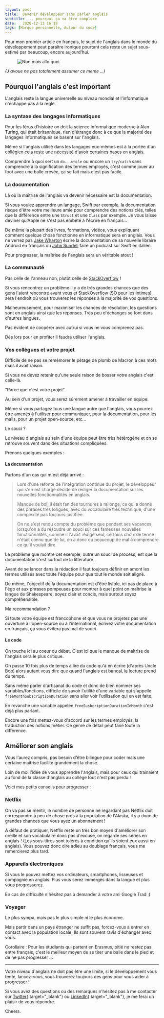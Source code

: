 ```yaml
---
layout: post
title:  Devenir développeur sans parler anglais
subtitle: ... pourquoi ça va être complexe
date:   2020-12-13 16:18
tags: [Marque personnelle, Autour du code]
---
```


Pour mon premier article en français, le sujet de l'anglais dans le monde du développement peut paraître ironique
pourtant cela reste un sujet sous-estimé par beaucoup, encore aujourd'hui.

<p>
    <figure>
        <img src="{{site.url}}/assets/img/allo.jpg" alt="Non mais allo quoi."/>
    </figure>
</p>

_(J'avoue ne pas totalement assumer ce meme ...)_

## Pourquoi l'anglais c'est important

L'anglais reste la langue universelle au niveau mondial et l'informatique n'échappe pas à la règle.

### La syntaxe des langages informatiques

Pour les férus d'histoire on doit la science informatique moderne à Alan Turing, qui était britannique, rien d'étrange donc à ce que la majorité des langages informatiques se basent sur l'anglais.

Même si l'anglais utilisé dans les langages eux-mêmes est à la portée d'un collégien cela reste une nécessité d'avoir certaines bases en anglais.

Comprendre à quoi sert un `do...while` ou encore un `try/catch` sans comprendre à la signification des termes employés, c'est comme jouer au foot avec une balle crevée, ça se fait mais c'est pas facile.

### La documentation

Là où la maîtrise de l'anglais va devenir nécessaire est la documentation.

Si vous voulez apprendre un langage, Swift par exemple, la documentation risque d'être votre meilleure amie pour comprendre des notions clés, telles que la différence entre une `Struct` et une `Class` par exemple. Je vous laisse deviner qu'Apple ne s'est pas embêté à l'écrire en français...

De même la plupart des livres, formations, vidéos, vous expliquant comment quelque chose fonctionne en informatique
sera en anglais. Vous ne verrez pas [Jake Wharton](https://github.com/JakeWharton) écrire la documentation de sa nouvelle libraire Android en français ou [John Sundell](https://www.swiftbysundell.com) faire un podcast sur Swift en italien.

Pour progresser, la maîtrise de l'anglais sera un véritable atout !

### La communauté

Pas celle de l'anneau non, plutôt celle de [StackOverflow](https://stackoverflow.com) !

Si vous rencontrez un problème il y a de très grandes chances que des gens l'aient rencontré avant vous et StackOverflow (SO pour les intimes) sera l'endroit où vous trouverez les réponses à la majorité de vos questions.

Malheureusement, pour maximiser les chances de résolution, les questions sont en anglais ainsi que les réponses. Très peu d'échanges se font dans d'autres langues.

Pas évident de coopérer avec autrui si vous ne vous comprenez pas.

Dès lors pour en profiter il faudra utiliser l'anglais.

### Vos collègues et votre projet

Difficile de ne pas se remémorer le pétage de plomb de Macron à ces mots mais il avait raison.

Si vous ne devez retenir qu'une seule raison de bosser votre anglais c'est celle-là.

"Parce que c'est votre projet".

Au sein d'un projet, vous serez sûrement amener à travailler en équipe.

Même si vous partagez tous une langue autre que l'anglais, vous pourrez être amenés à l'utiliser pour communiquer, pour la documentation, pour les mails, pour un projet open-source, etc...

Le souci ?

Le niveau d'anglais au sein d'une équipe peut être très hétérogène et on se retrouve souvent dans des situations compliquées.

Prenons quelques exemples :

#### La documentation

Partons d'un cas qui m'est déjà arrivé :

>Lors d'une refonte de l'intégration continue du projet, le développeur qui s'en est chargé décide de rédiger la documentation sur les nouvelles fonctionnalités en anglais.
>
>Manque de bol, il était fan des tournures à rallonge, ce qui a donné des phrases très longues, avec du vocabulaire très technique, d'une complexité pas toujours justifiée.
>
>On ne s'est rendu compte du problème que pendant ses vacances, lorsqu'on a du résoudre un souci sur ces fameuses nouvelles fonctionnalités, comme il l'avait rédigé seul, certains choix de terme n'était connu que de lui, on a donc eu beaucoup de mal à comprendre ce qu'il voulait dire.

Le problème que montre cet exemple, outre un souci de process, est que la documentation c'est surtout de la littérature. 

Avant de se lancer dans la rédaction il faut toujours définir en amont les termes utilisés avec toute l'équipe pour que tout le monde soit aligné.

De même, l'objectif de la documentation est d'être lisible, ici pas de place à l'égo et aux phrases pompeuses pour montrer à quel point on maîtrise la langue de Shakespeare, soyez clair et concis, mais surtout soyez compréhensible.

Ma recommandation ?

Si toute votre équipe est francophone et que vous ne projetez pas une ouverture à l'open-source ou à l'international, écrivez votre documentation en français, ça vous évitera pas mal de souci.

#### Le code

On touche ici au coeur du débat. C'est ici que le manque de maîtrise de l'anglais sera le plus critique.

On passe 10 fois plus de temps à lire du code qu'à en écrire (d'après Uncle Bob) alors autant vous dire que quand l'anglais est bancal, la lecture prend du temps.

Sans même parler d'artisanat du code et donc de bien nommer ses variables/fonctions, difficile de savoir l'utilité d'une variable qui s'appelle `freeMonthSubscriptionDuration` sans aller voir l'utilisation qui en est faite.

En revanche une variable appelée `freeSusbcriptionDurationInMonth` c'est déjà plus parlant.

Encore une fois mettez-vous d'accord sur les termes employés, la traduction des notions métier. Ce genre de détail peut faire toute la différence.

## Améliorer son anglais

Vous l'aurez compris, pas besoin d'être bilingue pour coder mais une certaine maîtrise facilite grandement la chose.

Loin de moi l'idée de vous apprendre l'anglais, mais pour ceux qui trainaient au fond de la classe d'anglais au collège tout n'est pas perdu !

Voici mes petits conseils pour progresser :

### Netflix

On va pas se mentir, le nombre de personne ne regardant pas Netflix doit correspondre à peu de chose près à la population de l'Alaska, il y a donc de grandes chances que vous ayez un abonnement !

A défaut de pratiquer, Netflix reste un très bon moyen d'améliorer son oreille et son vocabulaire donc pas d'excuse, on regarde ses séries en anglais ! (Les sous-titres sont tolérés à condition qu'ils soient eux aussi en anglais). Vous pouvez donc dire adieu au doublage français, vous me remercierez plus tard.

### Appareils électroniques

Si vous le pouvez mettez vos ordinateurs, smartphones, lisseuses et compagnie en anglais. Plus vous serez immergés dans la langue et plus vous progresserez.

En cas de difficulté n'hésitez pas à demander à votre ami Google Trad ;)

### Voyager

Le plus sympa, mais pas le plus simple ni le plus économe.

Mais partir dans un pays étranger ne suffit pas, forcez-vous à entrer en contact avec la population locale. Ils sont souvent ravis d'échanger avec vous.

Corollaire : Pour les étudiants qui partent en Erasmus, pitié ne restez pas entre français, c'est le meilleur moyen de se tirer une balle dans le pied et de ne pas progresser ...


---


Votre niveau d'anglais ne doit pas être une limite, si le développement vous tente, lancez-vous, vous trouverez toujours des gens pour vous aider à progresser !

Si vous avez des questions ou des remarques n'hésitez pas à me contacter sur [Twitter](https://twitter.com/YoanSmit){:target="_blank"} ou [LinkedIn](https://www.linkedin.com/in/yoan-smit/){:target="_blank"}, je me ferai un plaisir de vous répondre.

Cheers.
